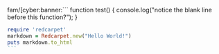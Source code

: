 <!--
rafaelnreyes/rafaelnreyes is a ✨ special ✨ repository because its `README.md` (this file) appears on your GitHub profile.
You can click the Preview link to take a look at your changes.
--->
fam/[cyber:banner:```
function test() {
  console.log("notice the blank line before this function?");
}
``````ruby
require 'redcarpet'
markdown = Redcarpet.new("Hello World!")
puts markdown.to_html
```
